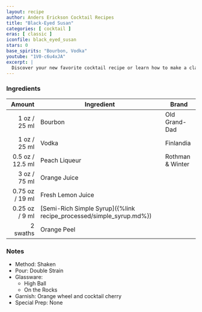 ```yaml
---
layout: recipe
author: Anders Erickson Cocktail Recipes
title: "Black-Eyed Susan"
categories: [ cocktail ]
eras: [ classic ]
iconfile: black_eyed_susan
stars: 0
base_spirits: "Bourbon, Vodka"
youtube: "1V0-c6u4xJA"
excerpt: |
  Discover your new favorite cocktail recipe or learn how to make a classic drink—like the Old Fashioned, mojito, or White Russian—right at home.
---
```


### Ingredients

|   Amount | Ingredient                                                | Brand            |
| -------: | --------------------------------------------------------- | ---------------- |
|     1 oz / 25 ml | Bourbon                                                   | Old Grand-Dad    |
|     1 oz / 25 ml | Vodka                                                     | Finlandia        |
|   0.5 oz / 12.5 ml | Peach Liqueur                                             | Rothman & Winter |
|     3 oz / 75 ml | Orange Juice                                              |
|  0.75 oz / 19 ml | Fresh Lemon Juice                                         |
|  0.25 oz / 9 ml | [Semi-Rich Simple Syrup]({%link recipe_processed/simple_syrup.md%}) |
| 2 swaths | Orange Peel                                               |

### Notes

- Method: Shaken
- Pour: Double Strain
- Glassware:
  - High Ball
  - On the Rocks
- Garnish: Orange wheel and cocktail cherry
- Special Prep: None
